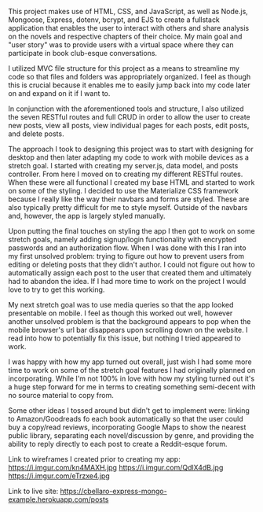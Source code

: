 This project makes use of HTML, CSS, and JavaScript, as well as Node.js, Mongoose, Express, dotenv, bcrypt, and EJS to create a fullstack application that enables the user to interact with others and share analysis on the novels and respective chapters of their choice. My main goal and "user story" was to provide users with a virtual space where they can participate in book club-esque conversations.

I utilized MVC file structure for this project as a means to streamline my code so that files and folders was appropriately organized. I feel as though this is crucial because it enables me to easily jump back into my code later on and expand on it if I want to.

In conjunction with the aforementioned tools and structure, I also utilized the seven RESTful routes and full CRUD in order to allow the user to create new posts, view all posts, view individual pages for each posts, edit posts, and delete posts.

The approach I took to designing this project was to start with designing for desktop and then later adapting my code to work with mobile devices as a stretch goal. I started with creating my server.js, data model, and posts controller. From here I moved on to creating my different RESTful routes. When these were all functional I created my base HTML and started to work on some of the styling. I decided to use the Materialize CSS framework because I really like the way their navbars and forms are styled. These are also typically pretty difficult for me to style myself. Outside of the navbars and, however, the app is largely styled manually.

Upon putting the final touches on styling the app I then got to work on some stretch goals, namely adding signup/login functionality with encrypted passwords and an authorization flow. When I was done with this I ran into my first unsolved problem: trying to figure out how to prevent users from editing or deleting posts that they didn't author. I could not figure out how to automatically assign each post to the user that created them and ultimately had to abandon the idea. If I had more time to work on the project I would love to try to get this working.

My next stretch goal was to use media queries so that the app looked presentable on mobile. I feel as though this worked out well, however another unsolved problem is that the background appears to pop when the mobile browser's url bar disappears upon scrolling down on the website. I read into how to potentially fix this issue, but nothing I tried appeared to work.

I was happy with how my app turned out overall, just wish I had some more time to work on some of the stretch goal features I had originally planned on incorporating. While I'm not 100% in love with how my styling turned out it's a huge step forward for me in terms to creating something semi-decent with no source material to copy from.

Some other ideas I tossed around but didn't get to implement were: linking to Amazon/Goodreads fo each book automatically so that the user could buy a copy/read reviews, incorporating Google Maps to show the nearest public library, separating each novel/discussion by genre, and providing the ability to reply directly to each post to create a Reddit-esque forum.

Link to wireframes I created prior to creating my app:
    https://i.imgur.com/kn4MAXH.jpg
    https://i.imgur.com/QdlX4dB.jpg
    https://i.imgur.com/eTrzxe4.jpg

Link to live site: https://cbellaro-express-mongo-example.herokuapp.com/posts
